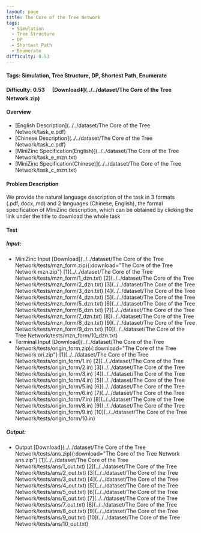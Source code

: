 ```yaml
---
layout: page
title: The Core of the Tree Network
tags:
  - Simulation
  - Tree Structure
  - DP
  - Shortest Path
  - Enumerate
difficulty: 0.53
---
```


#### Tags: Simulation, Tree Structure, DP, Shortest Path, Enumerate
#### Difficulty: 0.53 &nbsp;&nbsp;&nbsp;&nbsp; [Download⬇️](../../dataset/The Core of the Tree Network.zip)
#### Overview
- [English Description](../../dataset/The Core of the Tree Network/task_e.pdf)
- [Chinese Description](../../dataset/The Core of the Tree Network/task_c.pdf)
- [MiniZinc Specification(English)](../../dataset/The Core of the Tree Network/task_e_mzn.txt)
- [MiniZinc Specification(Chinese)](../../dataset/The Core of the Tree Network/task_c_mzn.txt)

#### Problem Description
We provide the natural language description of the task in 3 formats (.pdf,.docx,.md) and 2 languages (Chinese, English), the formal specification of MiniZinc description, which can be obtained by clicking the link under the title to download the whole task
#### Test
##### Input:
- MiniZinc Input [Download](../../dataset/The Core of the Tree Network/tests/mzn_form.zip){:download="The Core of the Tree Network mzn.zip"} [1](../../dataset/The Core of the Tree Network/tests/mzn_form/1_dzn.txt) [2](../../dataset/The Core of the Tree Network/tests/mzn_form/2_dzn.txt) [3](../../dataset/The Core of the Tree Network/tests/mzn_form/3_dzn.txt) [4](../../dataset/The Core of the Tree Network/tests/mzn_form/4_dzn.txt) [5](../../dataset/The Core of the Tree Network/tests/mzn_form/5_dzn.txt) [6](../../dataset/The Core of the Tree Network/tests/mzn_form/6_dzn.txt) [7](../../dataset/The Core of the Tree Network/tests/mzn_form/7_dzn.txt) [8](../../dataset/The Core of the Tree Network/tests/mzn_form/8_dzn.txt) [9](../../dataset/The Core of the Tree Network/tests/mzn_form/9_dzn.txt) [10](../../dataset/The Core of the Tree Network/tests/mzn_form/10_dzn.txt) 
- Terminal Input [Download](../../dataset/The Core of the Tree Network/tests/origin_form.zip){:download="The Core of the Tree Network ori.zip"} [1](../../dataset/The Core of the Tree Network/tests/origin_form/1.in) [2](../../dataset/The Core of the Tree Network/tests/origin_form/2.in) [3](../../dataset/The Core of the Tree Network/tests/origin_form/3.in) [4](../../dataset/The Core of the Tree Network/tests/origin_form/4.in) [5](../../dataset/The Core of the Tree Network/tests/origin_form/5.in) [6](../../dataset/The Core of the Tree Network/tests/origin_form/6.in) [7](../../dataset/The Core of the Tree Network/tests/origin_form/7.in) [8](../../dataset/The Core of the Tree Network/tests/origin_form/8.in) [9](../../dataset/The Core of the Tree Network/tests/origin_form/9.in) [10](../../dataset/The Core of the Tree Network/tests/origin_form/10.in) 

##### Output:
- Output [Download](../../dataset/The Core of the Tree Network/tests/ans.zip){:download="The Core of the Tree Network ans.zip"} [1](../../dataset/The Core of the Tree Network/tests/ans/1_out.txt) [2](../../dataset/The Core of the Tree Network/tests/ans/2_out.txt) [3](../../dataset/The Core of the Tree Network/tests/ans/3_out.txt) [4](../../dataset/The Core of the Tree Network/tests/ans/4_out.txt) [5](../../dataset/The Core of the Tree Network/tests/ans/5_out.txt) [6](../../dataset/The Core of the Tree Network/tests/ans/6_out.txt) [7](../../dataset/The Core of the Tree Network/tests/ans/7_out.txt) [8](../../dataset/The Core of the Tree Network/tests/ans/8_out.txt) [9](../../dataset/The Core of the Tree Network/tests/ans/9_out.txt) [10](../../dataset/The Core of the Tree Network/tests/ans/10_out.txt) 

